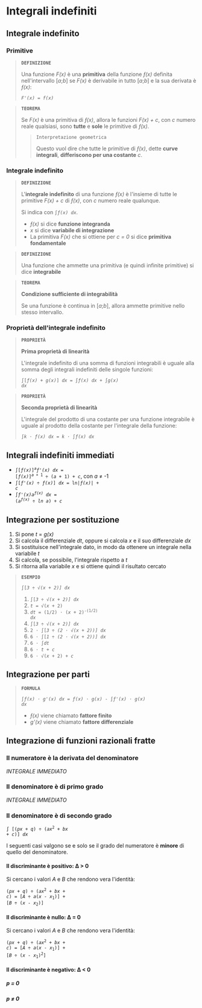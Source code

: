 # Integrali indefiniti

## Integrale indefinito

### Primitive

> **`DEFINIZIONE`**
> 
> Una funzione *F(x)* è una **primitiva** della funzione *&fnof;(x)* definita nell'intervallo [*a*;*b*] se *F(x)* è derivabile in tutto [*a*;*b*] e la sua derivata è *&fnof;(x)*:
> 
> *`F'(x) = f(x)`*

> **`TEOREMA`**
> 
> Se *F(x)* è una primitiva di *&fnof;(x)*, allora le funzioni *F(x) + c*, con *c* numero reale qualsiasi, sono **tutte** e **sole** le primitive di *&fnof;(x)*.
> 
>> `Interpretazione geometrica`
>> 
>> Questo vuol dire che tutte le primitive di *&fnof;(x)*, dette **curve integrali**, **differiscono per una costante** *c*.

### Integrale indefinito

> **`DEFINIZIONE`**
> 
> L'**integrale indefinito** di una funzione *&fnof;(x)* è l'insieme di tutte le primitive *F(x) + c* di *&fnof;(x)*, con *c* numero reale qualunque.
> 
> Si indica con <code>&int;<i>&fnof;(x) dx</i></code>.
> 
> - *&fnof;(x)* si dice **funzione integranda**
> - *x* si dice **variabile di integrazione**
> - La primitiva *F(x)* che si ottiene per *c = 0* si dice **primitiva fondamentale**

> **`DEFINIZIONE`**
> 
> Una funzione che ammette una primitiva (e quindi infinite primitive) si dice **integrabile**

> **`TEOREMA`**
> 
> **Condizione sufficiente di integrabilità**
> 
> Se una funzione è continua in [*a*;*b*], allora ammette primitive nello stesso intervallo.

### Proprietà dell'integrale indefinito

> **`PROPRIETÀ`**
> 
> **Prima proprietà di linearità**
> 
> L'integrale indefinito di una somma di funzioni integrabili è uguale alla somma degli integrali indefiniti delle singole funzioni:
> 
> <code>&int;[<i>&fnof;(x) + g(x)</i>] <i>dx</i> = &int;<i>&fnof;(x) dx</i> + &int;<i>g(x) dx</i></code>

> **`PROPRIETÀ`**
> 
> **Seconda proprietà di linearità**
> 
> L'integrale del prodotto di una costante per una funzione integrabile è uguale al prodotto della costante per l'integrale della funzione:
> 
> <code>&int;<i>k &sdot; &fnof;(x) dx</i> = <i>k</i> &sdot; &int;<i>&fnof;(x) dx</i></code>

## Integrali indefiniti immediati

- <code>&int;[<i>&fnof;(x)</i>]<sup><i>a</i></sup><i>&fnof;'(x) dx</i> = [<i>&fnof;(x)</i>]<sup><i>a</i> + 1</sup> &divide; (<i>a</i> + 1) + <i>c</i></code>, con *a* &ne; -1
- <code>&int;[<i>&fnof;'(x)</i> &divide; <i>&fnof;(x)</i>] <i>dx</i> = ln|<i>&fnof;(x)</i>| + <i>c</i></code>
- <code>&int;<i>&fnof;'(x)a<sup><i>&fnof;(x)</i></sup> dx</i> = (<i>a<sup>&fnof;(x)</sup></i> &divide; <i>ln <i>a</i></i>) + <i>c</i></code>

## Integrazione per sostituzione

1. Si pone *t* = *g(x)*
2. Si calcola il differenziale *dt*, oppure si calcola *x* e il suo differenziale *dx*
3. Si sostituisce nell'integrale dato, in modo da ottenere un integrale nella variabile *t*
4. Si calcola, se possibile, l'integrale rispetto a *t*
5. Si ritorna alla variabile *x* e si ottiene quindi il risultato cercato

> **`ESEMPIO`**
> 
> <code>&int;[<i>3 &divide; &radic;(<i>x</i> + 2)] dx</i></code>
> 
> 1. <code>&int;[<i>3 &divide; &radic;(<i>x</i> + 2)] dx</i></code>
> 2. <code><i>t</i> = &radic;(<i>x</i> + 2)</code>
> 3. <code><i>dt</i> = (1/2) &sdot; (<i>x</i> + 2)<sup>-(1/2)</sup> <i>dx</i></code>
> 4. <code>&int;[<i>3 &divide; &radic;(<i>x</i> + 2)] dx</i></code>
> 5. <code>2 &sdot; &int;[<i>3 &divide; (2 &sdot; &radic;(<i>x</i> + 2))] dx</i></code>
> 6. <code>6 &sdot; &int;[<i>1 &divide; (2 &sdot; &radic;(<i>x</i> + 2))] dx</i></code>
> 7. <code>6 &sdot; &int;<i>dt</i></code>
> 8. <code>6 &sdot; <i>t</i> + <i>c</i></code>
> 9. <code>6 &sdot; &radic;(<i>x</i> + 2) + <i>c</i></code>

## Integrazione per parti

> **`FORMULA`**
> 
> <code>&int;<i>&fnof;(x) &sdot; g'(x) dx</i> = <i>&fnof;(x) &sdot; g(x)</i> - &int;<i>&fnof;'(x) &sdot; g(x) dx</i></code>
> 
> - *&fnof;(x)* viene chiamato **fattore finito**
> - *g'(x)* viene chiamato **fattore differenziale**

## Integrazione di funzioni razionali fratte

### Il numeratore è la derivata del denominatore

*INTEGRALE IMMEDIATO*

### Il denominatore è di primo grado

*INTEGRALE IMMEDIATO*

### Il denominatore è di secondo grado

<code>&int; [(<i>px</i> + <i>q</i>) &divide; (<i>ax</i><sup>2</sup> + <i>bx</i> + <i>c</i>)] <i>dx</i></code>

I seguenti casi valgono se e solo se il grado del numeratore è **minore** di quello del denominatore.

#### Il discriminante è positivo: &#8710; > 0

Si cercano i valori *A* e *B* che rendono vera l'identità:

<code>(<i>px</i> + <i>q</i>) &divide; (<i>ax</i><sup>2</sup> + <i>bx</i> + <i>c</i>) = [<i>A</i> &divide; <i>a</i>(<i>x</i> - <i>x</i><sub>1</sub>)] + [<i>B</i> &divide; (<i>x</i> - <i>x</i><sub>2</sub>)]</code>

#### Il discriminante è nullo: &#8710; = 0

Si cercano i valori *A* e *B* che rendono vera l'identità:

<code>(<i>px</i> + <i>q</i>) &divide; (<i>ax</i><sup>2</sup> + <i>bx</i> + <i>c</i>) = [<i>A</i> &divide; <i>a</i>(<i>x</i> - <i>x</i><sub>1</sub>)] + [<i>B</i> &divide; (<i>x</i> - <i>x</i><sub>1</sub>)<sup>2</sup>]</code>

#### Il discriminante è negativo: &#8710; < 0

##### *p* = 0

##### *p* &ne; 0

